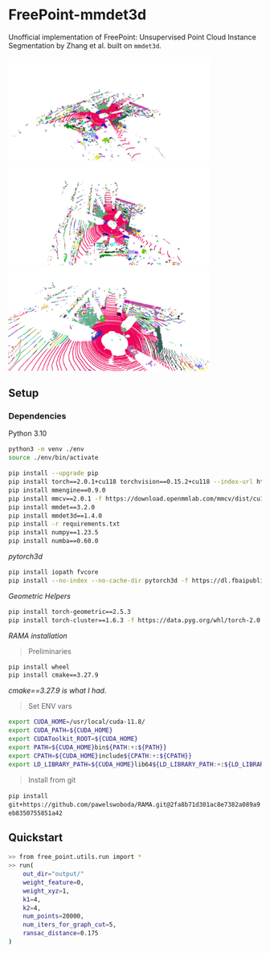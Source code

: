 # FreePoint-mmdet3d

Unofficial implementation of FreePoint: Unsupervised Point Cloud Instance Segmentation by Zhang et al. built on `mmdet3d`.

<p float="center">
  <img src="assets/scene_000010_1.png" width="400" />
  <img src="assets/scene_000010_2.png" width="400" />
  <img src="assets/scene_000010_3.png" width="400" />
</p>

## Setup

### Dependencies


Python 3.10
```bash
python3 -m venv ./env
source ./env/bin/activate
```

```bash
pip install --upgrade pip
pip install torch==2.0.1+cu118 torchvision==0.15.2+cu118 --index-url https://download.pytorch.org/whl/cu118
pip install mmengine==0.9.0
pip install mmcv==2.0.1 -f https://download.openmmlab.com/mmcv/dist/cu118/torch2.0/index.html
pip install mmdet==3.2.0
pip install mmdet3d==1.4.0
pip install -r requirements.txt
pip install numpy==1.23.5
pip install numba==0.60.0
```

_pytorch3d_
```bash
pip install iopath fvcore
pip install --no-index --no-cache-dir pytorch3d -f https://dl.fbaipublicfiles.com/pytorch3d/packaging/wheels/py310_cu118_pyt201/download.html

```


_Geometric Helpers_
```bash
pip install torch-geometric==2.5.3
pip install torch-cluster==1.6.3 -f https://data.pyg.org/whl/torch-2.0.1+cu118.html
```



_RAMA installation_
> Preliminaries
```bash
pip install wheel
pip install cmake==3.27.9
```
*cmake==3.27.9 is what I had.*

> Set ENV vars
```bash
export CUDA_HOME=/usr/local/cuda-11.8/
export CUDA_PATH=${CUDA_HOME}
export CUDAToolkit_ROOT=${CUDA_HOME}
export PATH=${CUDA_HOME}bin${PATH:+:${PATH}}
export CPATH=${CUDA_HOME}include${CPATH:+:${CPATH}}
export LD_LIBRARY_PATH=${CUDA_HOME}lib64${LD_LIBRARY_PATH:+:${LD_LIBRARY_PATH}}
```

> Install from git

`pip install git+https://github.com/pawelswoboda/RAMA.git@2fa8b71d301ac8e7382a089a9eb8350755851a42`



## Quickstart

```bash
>> from free_point.utils.run import *
>> run(
    out_dir="output/"
    weight_feature=0,
    weight_xyz=1,
    k1=4,
    k2=4,
    num_points=20000,
    num_iters_for_graph_cut=5,
    ransac_distance=0.175
)

```
